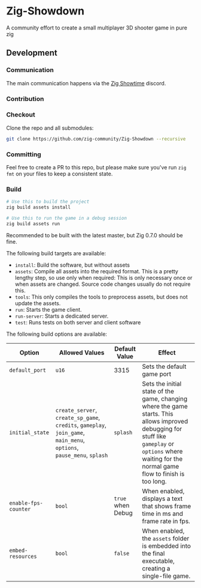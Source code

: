 # Zig-Showdown
A community effort to create a small multiplayer 3D shooter game in pure zig

## Development

### Communication

The main communication happens via the [Zig Showtime](https://zig.show/) discord.

### Contribution

### Checkout

Clone the repo and all submodules:
```sh
git clone https://github.com/zig-community/Zig-Showdown --recursive
```

### Committing

Feel free to create a PR to this repo, but please make sure you've run `zig fmt` on your files to keep a consistent state.

### Build

```sh
# Use this to build the project
zig build assets install

# Use this to run the game in a debug session
zig build assets run
```

Recommended to be built with the latest master, but Zig 0.7.0 should be fine.

The following build targets are available:

- `install`: Build the software, but without assets
- `assets`: Compile all assets into the required format. This is a pretty lengthy step, so use only when required: This is only necessary once or when assets are changed. Source code changes usually do not require this.
- `tools`: This only compiles the tools to preprocess assets, but does not update the assets.
- `run`: Starts the game client.
- `run-server`: Starts a dedicated server.
- `test`: Runs tests on both server and client software

The following build options are available:

| Option               | Allowed Values | Default Value     | Effect                     |
|----------------------|----------------|-------------------|----------------------------|
| `default_port`       | `u16`          | 3315              | Sets the default game port |
| `initial_state`      | `create_server`, `create_sp_game`, `credits`, `gameplay`, `join_game`, `main_menu`, `options`, `pause_menu`, `splash` | `splash` | Sets the initial state of the game, changing where the game starts. This allows improved debugging for stuff like `gameplay` or `options` where waiting for the normal game flow to finish is too long. |
| `enable-fps-counter` | `bool`         | `true` when Debug | When enabled, displays a text that shows frame time in ms and frame rate in fps. |
| `embed-resources`    | `bool`         | `false`           | When enabled, the `assets` folder is embedded into the final executable, creating a single-file game. |